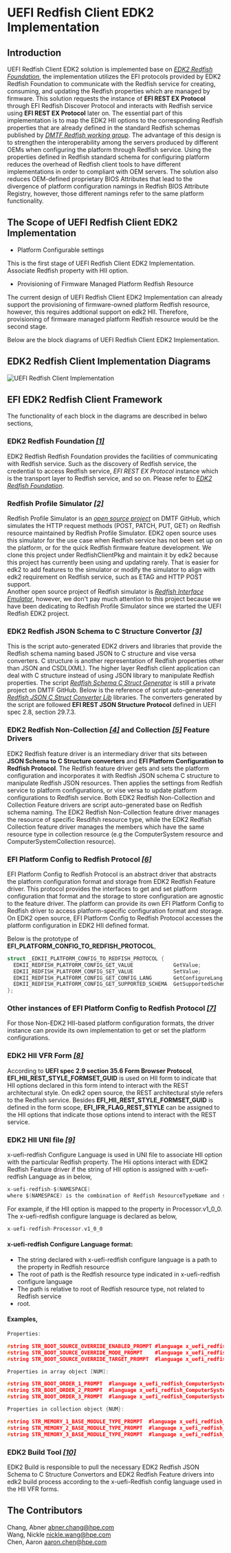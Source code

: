 # UEFI Redfish Client EDK2 Implementation

## Introduction
UEFI Redfish Client EDK2 solution is implemented base on
[*EDK2 Redfish Foundation*](https://github.com/tianocore/edk2/blob/master/RedfishPkg/Readme.md),
the implementation utilizes the EFI protocols provided by EDK2 Redfish
Foundation to communicate with the Redfish service for creating, consuming, and
updating the Redfish properties which are managed by firmware. This solution
requests the instance of **EFI REST EX Protocol** through EFI Redfish Discover
Protocol and interacts with Redfish service using **EFI REST EX Protocol** later
on. The essential part of this implementation is to map the EDK2 HII options to
the corresponding Redfish properties that are already defined in the standard
Redfish schemas published by
[*DMTF Redfish working group*](https://www.dmtf.org/standards/redfish).
The advantage of this design is to strengthen the interoperability among the
servers produced by different OEMs when configuring the platform through Redfish
service. Using the properties defined in Redfish standard schema for configuring
platform reduces the overhead of Redfish client tools to have different
implementations in order to compliant with OEM servers. The solution also
reduces OEM-defined proprietary BIOS Attributes that lead to the divergence of
platform configuration namings in Redfish BIOS Attribute Registry, however,
those different namings refer to the same platform functionality.

## The Scope of UEFI Redfish Client EDK2 Implementation
-  Platform Configurable settings

This is the first stage of UEFI Redfish Client EDK2 Implementation. Associate
Redfish property with HII option.

- Provisioning of Firmware Managed Platform Redfish Resource

The current design of UEFI Redfish Client EDK2 Implementation can already
support the provisioning of firmware-owned platform Redfish resource, however,
this requires addtional support on edk2 HII. Therefore, provisioning of
firmware managed platform Redfish resource would be the second stage.

Below are the block diagrams of UEFI Redfish Client EDK2 Implementation.

## <a name="[0]">EDK2 Redfish Client Implementation Diagrams</a>
![UEFI Redfish Client Implementation](https://github.com/changab/edk2-staging/blob/edk2-redfish-client/RedfishClientPkg/Documents/Media/RedfishClientDriverStack.svg?raw=true)

## EFI EDK2 Redfish Client Framework
The functionality of each block in the diagrams are described in belwo sections,

### EDK2 Redfish Foundation ***[[1]](#[0])***
EDK2 Redfish Redfish Foundation provides the facilities of communicating with
Redfish service. Such as the discovery of Redfish service, the credential to access
Redfish service, *EFI REST EX Protocol* instance which is the transport layer to
Redfish service, and so on. Please refer to
[*EDK2 Redfish Foundation*](https://github.com/tianocore/edk2/blob/master/RedfishPkg/Readme.md).

### Redfish Profile Simulator ***[[2]](#[0])***
Redfish Profile Simulator is an
[*open source project*](https://github.com/DMTF/Redfish-Profile-Simulator) on DMTF
GitHub, which simulates the HTTP request methods (POST, PATCH, PUT, GET) on Redfish
resource maintained by Redfish Profile Simulator. EDK2 open source uses this
simulator for the use case when Redfish service has not been set up on the platform,
or for the quick Redfish firmware feature development. We clone this project under
RedfishClientPkg and maintain it by edk2 because this project has currently been
using and updating rarely. That is easier for edk2 to add features to the simulator
or modify the simulator to align with edk2 requirement on Redfish service, such as
ETAG and HTTP POST support. <br>
Another open source project of Redfish simulator is
[*Redfish Interface Emulator*](https://github.com/DMTF/Redfish-Interface-Emulator),
however, we don't pay much attention to this project because we have been dedicating
to Redfish Profile Simulator since we started the UEFI Redfish EDK2 project.

### EDK2 Redfish JSON Schema to C Structure Convertor ***[[3]](#[0])***
This is the script auto-generated EDK2 drivers and libraries that provide the Redfish
schema naming based JSON to C structure and vise versa converters. C structure is
another representation of Redfish properties other than JSON and CSDL(XML). The higher
layer Redfish client application can deal with C structure instead of using JSON
library to manipulate Redfish properties. The script
[*Redfish Schema C Struct Generator*](https://github.com/DMTF/Redfish-Schema-C-Struct-Generator)
is still a private project on DMTF GitHub. Below is the reference of script
auto-generated [*Redfish JSON C Struct Converter Lib*](https://github.com/changab/Redfish-JSON-C-Struct-Converter-Lib)
libraries. The converters generated by the script are followed
**EFI REST JSON Structure Protocol** defined in UEFI spec 2.8, section 29.7.3.

### EDK2 Redfish Non-Collection ***[[4]](#[0])*** and Collection ***[[5]](#[0])*** Feature Drivers
EDK2 Redfish feature driver is an intermediary driver that sits between **JSON Schema
to C Structure converters** and **EFI Platform Configuration to Redfish Protocol**. The
Redfish feature driver gets and sets the platform configuration and incorporates it with
Redfish JSON schema C structure to manipulate Redfish JSON resources. Then applies the
settings from Redfish service to platform configurations, or vise versa to update platform
configurations to Redfish service. Both EDK2 Redfish Non-Collection and Collection Feature
drivers are script auto-generated base on Redfish schema naming. The EDK2 Redfish
Non-Collection feature driver manages the resource of specific Resdifsh resource type,
while the EDK2 Redfish Collection feature driver manages the members which have the same
resource type in collection resource (e.g the ComputerSystem resource and
ComputerSystemCollection resource).

### EFI Platform Config to Redfish Protocol ***[[6]](#[0])***
EFI Platform Config to Redfish Protocol is an abstract driver that abstracts the platform
configuration format and storage from EDK2 Redfish Feature driver. This protocol provides
the interfaces to get and set platform configuration that format and the storage to store
configuration are agnostic to the feature driver. The platform can provide its own EFI
Platform Config to Redfish driver to access platform-specific configuration format and
storage. On EDK2 open source, EFI Platform Config to Redfish Protocol accesses the
platform configuration in EDK2 HII defined format.

Below is the prototype of **EFI_PLATFORM_CONFIG_TO_REDFISH_PROTOCOL**,

```C
struct _EDKII_PLATFORM_CONFIG_TO_REDFISH_PROTOCOL {
  EDKII_REDFISH_PLATFORM_CONFIG_GET_VALUE             GetValue;
  EDKII_REDFISH_PLATFORM_CONFIG_SET_VALUE             SetValue;
  EDKII_REDFISH_PLATFORM_CONFIG_GET_CONFIG_LANG       GetConfigureLang;
  EDKII_REDFISH_PLATFORM_CONFIG_GET_SUPPORTED_SCHEMA  GetSupportedSchema;
};
```

### Other instances of EFI Platform Config to Redfish Protocol ***[[7]](#[0])***
For those Non-EDK2 HII-based platform configuration formats, the driver instance can
provide its own implementation to get or set the platform configurations.

### EDK2 HII VFR Form ***[[8]](#[0])***
According to **UEFI spec 2.9 section 35.6 Form Browser Protocol**,
**EFI_HII_REST_STYLE_FORMSET_GUID** is used on HII form to indicate that HII options
declared in this form intend to interact with the REST architectural style. On edk2
open source, the REST architectural style refers to the Redfish service. Besides
**EFI_HII_REST_STYLE_FORMSET_GUID** is defined in the form scope,
**EFI_IFR_FLAG_REST_STYLE** can be assigned to the HII options that indicate those
options intend to interact with the REST service.

### EDK2 HII UNI file ***[[9]](#[0])***
x-uefi-redfish Configure Language is used in UNI file to associate HII option with
the particular Redfish property. The Hii options interact with EDK2 Redfish Feature
driver if the string of HII option is assigned with x-uefi-redfish Language as
in below,

```C
x-uefi-redfish-$(NAMESPACE)
where $(NAMESPACE) is the combination of Redfish ResourceTypeName and schema version.
```
For example, if the HII option is mapped to the property in Processor.v1_0_0.
The x-uefi-redfish configure language is declared as below,
```C
x-uefi-redfish-Processor.v1_0_0
```
#### x-uefi-redfish Configure Language format:
- The string declared with x-uefi-redfish configure language is a path to the property
in Redfish resource
- The root of path is the Redfish resource type indicated in x-uefi-redfish configure
language
- The path is relative to root of Redfish resource type, not related to Redfish service
- root.

#### Examples,
```C
Properties:

#string STR_BOOT_SOURCE_OVERRIDE_ENABLED_PROMPT #language x_uefi_redfish_ComputerSystem.v1_0_0  "/Boot/BootSourceOverrideEnabled"
#string STR_BOOT_SOURCE_OVERRIDE_MODE_PROMPT    #language x_uefi_redfish_ComputerSystem.v1_0_0  "/Boot/BootSourceOverrideMode"
#string STR_BOOT_SOURCE_OVERRIDE_TARGET_PROMPT  #language x_uefi_redfish_ComputerSystem.v1_0_0  "/Boot/BootSourceOverrideTarget"
```
```C
Properties in array object [NUM]:

#string STR_BOOT_ORDER_1_PROMPT  #language x_uefi_redfish_ComputerSystem.v1_11_0  "/Boot/BootOrder/[1]/Boot0001"
#string STR_BOOT_ORDER_2_PROMPT  #language x_uefi_redfish_ComputerSystem.v1_11_0  "/Boot/BootOrder/[2]/Boot0002"
#string STR_BOOT_ORDER_3_PROMPT  #language x_uefi_redfish_ComputerSystem.v1_11_0  "/Boot/BootOrder/[3]/Boot0003"
```
```C
Properties in collection object {NUM}:

#string STR_MEMORY_1_BASE_MODULE_TYPE_PROMPT  #language x_uefi_redfish_Memory.v1_7_1  "/Memory/{1}/BaseModuleType"
#string STR_MEMORY_2_BASE_MODULE_TYPE_PROMPT  #language x_uefi_redfish_Memory.v1_7_1  "/Memory/{2}/BaseModuleType"
#string STR_MEMORY_3_BASE_MODULE_TYPE_PROMPT  #language x_uefi_redfish_Memory.v1_7_1  "/Memory/{3}/BaseModuleType"
```

### EDK2 Build Tool ***[[10]](#[0])***
EDK2 Build is responsible to pull the necessary EDK2 Redfish JSON Schema to C Structure
Convertors and EDK2 Redfish Feature drivers into edk2 build process according to the
x-uefi-Redfish config language used in the HII VFR forms.

## The Contributors
Chang, Abner <abner.chang@hpe.com>\
Wang, Nickle <nickle.wang@hpe.com>\
Chen, Aaron <aaron.chen@hpe.com>
